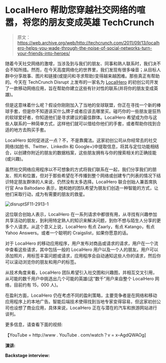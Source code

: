 # LocalHero 帮助您穿越社交网络的喧嚣，将您的朋友变成英雄 TechCrunch

> 原文：<https://web.archive.org/web/http://techcrunch.com/2011/09/13/localhero-helps-you-wade-through-the-noise-of-social-networks-turn-your-friends-into-heroes/>

随着今天社交网络的激增，当涉及到与我们的朋友、同事和熟人联系时，我们决不会不知所措。然而，在今天高度网络化的世界里，我们发现有很多噪音；从目标人群中分享故事、图片和链接(或提问和寻求帮助)变得越来越困难。那些真正有帮助的。今天在 TechCrunch Disrupt 上发布的一家名为 [LocalHero](https://web.archive.org/web/20230205041621/http://www.localhero.com/) 的初创公司开发了一款移动网络应用，旨在帮助你建立这些有针对性的联系(并将你的朋友变成英雄)。

但是这意味着什么呢？假设你刚刚加入了当地的垒球联盟，你正在寻找一个新的棒球手套，但是你不知道该买什么牌子或者应该去哪里买。碰巧你的一些朋友是狂热的软球爱好者，你知道他们是寻求建议的最佳群体。LocalHero 希望成为你与这些人联系的一种简单方式，这样他们就可以借给你他们的手套，或者帮助你找到合适的地方去购买手套。

LocalHero 如何促进这一点？不，不是靠魔法。这家初创公司从你经常去的社交网络(如脸书、Twitter、LinkedIn 和 Google+)中提取信息，将其与定位功能相结合，以创建你附近的朋友的数据档案，这些朋友拥有与你的搜索相关的正确技能(或兴趣)。

虽然社交网络应用程序以不可想象的方式将我们联系在一起，我们分享我们的朋友、照片和位置，但对于那些希望在不传播到整个网络或创建专门列表的情况下结识特定朋友群体的人来说，仍然没有太多选择。LocalHero 联合创始人兼首席执行官 Ana Baltodano 表示，她和她的团队希望为朋友们创造一种智能的方式，让他们采取行动，成为有需要的朋友的救星。

![](img/6e6e47eaf17c524847faeba79b2bbbda.png "disruptSF11-2913-1")

这位联合创始人表示，LocalHero 在一系列请求中都很有用，从寻找有兴趣参加共享活动的朋友，到利用特定熟人的知识来解决问题，到你不想与陌生人分享的更多个人请求。从这个意义上说，LocalHero 有点 Zaarly，有点 Katango，有点 Yahoo Answers。或者一个聪明的 Craigslist，如果你愿意的话。

对于 LocalHero 的移动应用程序，用户发布对商品或请求的请求，用户在一个流中查看这些请求，其中包括一般的 LocalHero 用户以及一个人的朋友。用户可以添加照片，用标签丰富问题或请求，应用程序会自动通知这些人你的请求，然后你可以滚动浏览你的朋友和用户的标签。

从技术角度来看，LocalHero 团队希望引入社交图和兴趣图，并相互交叉引用，从可能的数千用户中挑选出几个可能的英雄(这“数千”用户来自整个 LocalHero 网络，目前约有 15，000 人)。

在盈利方面，LocalHero 仍在考虑不同的盈利策略，主要竞争者是在网络和移动应用程序上的本地广告。智能后端技术使得找到当地专家变得容易，但这家初创公司也设想了商业应用，具体来说，LocalHero 正在与潜在的汽车和旅游网站进行谈判。

更多信息，请查看下面的视频:

【YouTube = http://www . YouTube . com/watch？v = x–AgdQWAOg]

**演讲:**

**Backstage interview:**
